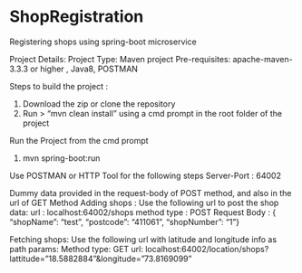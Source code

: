 # ShopRegistration
Registering shops using spring-boot microservice

Project Details:
Project Type: Maven project
Pre-requisites: apache-maven-3.3.3 or higher , Java8, POSTMAN

Steps to build the project :
1.	Download the zip or clone the repository
2.	Run > “mvn clean install”  using a cmd prompt in the root folder of the project

Run the Project from the cmd prompt
1.	mvn spring-boot:run

Use POSTMAN or HTTP Tool for the following steps
Server-Port : 64002

Dummy data provided in the request-body of POST method, and also in the url of GET Method
Adding shops :
Use the following url to post the shop data:
url : localhost:64002/shops
method type : POST
Request Body : { “shopName”: “test”, “postcode”: “411061”, “shopNumber”: “1”}

Fetching shops:
Use the following url with latitude and longitude info as path params:
Method type: GET
url: localhost:64002/location/shops?lattitude=”18.5882884”&longitude=”73.8169099”
